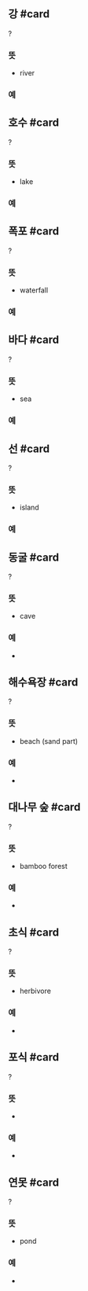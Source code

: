 ## 강 #card
?
### 뜻
- river
### 예
<!--SR:!2025-06-03,236,332-->

## 호수 #card
?
### 뜻
- lake
### 예
<!--SR:!2025-05-19,188,312-->

## 폭포 #card
?
### 뜻
- waterfall
### 예
<!--SR:!2025-04-14,54,244-->

## 바다 #card
?
### 뜻
- sea
### 예
<!--SR:!2025-06-07,219,324-->

## 선 #card
?
### 뜻
- island
### 예
<!--SR:!2025-03-03,130,298-->

## 동굴 #card
?
### 뜻
- cave
### 예
-
<!--SR:!2025-04-16,87,252-->

## 해수욕장 #card
?
### 뜻
- beach (sand part)
### 예
-
<!--SR:!2025-03-15,41,268-->

## 대나무 숲 #card
?
### 뜻
- bamboo forest
### 예
-
<!--SR:!2025-03-30,103,292-->

## 초식 #card
?
### 뜻
- herbivore
### 예
-
<!--SR:!2025-02-28,11,170-->

## 포식 #card
?
### 뜻
-
### 예
-

## 연못 #card
?
### 뜻
- pond
### 예
-
<!--SR:!2025-03-13,19,152-->
